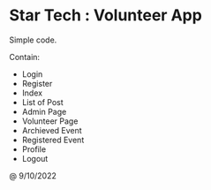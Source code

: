 # Star Tech : Volunteer App

Simple code. 

Contain:
- Login 
- Register 
- Index 
- List of Post
- Admin Page
- Volunteer Page
- Archieved Event 
- Registered Event
- Profile
- Logout

@ 9/10/2022
